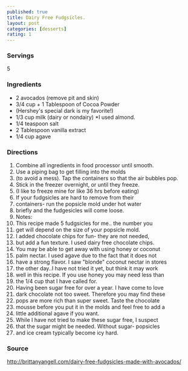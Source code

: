 ```yaml
---
published: true
title: Dairy Free Fudgsicles.
layout: post
categories: [desserts]
rating: 1
---
```

### Servings
5

### Ingredients
- 2 avocados (remove pit and skin)
- 3/4 cup + 1 Tablespoon of Cocoa Powder 
- (Hershey's special dark is my favorite!)
- 1/3 cup milk (dairy or nondairy) *I used almond.
- 1/4 teaspoon salt
- 2 Tablespoon vanilla extract
- 1/4 cup agave

### Directions
1. Combine all ingredients in food processor until smooth.
2. Use a piping bag to get filling into the molds
3. (to avoid a mess). Tap the containers so that the air bubbles pop.
4. Stick in the freezer overnight, or until they freeze.
5. (I like to freeze mine for like 36 hrs before eating)
6. If your fudgsicles are hard to remove from their
7. containers- run the popsicle mold under hot water
8. briefly and the fudgesicles will come loose.
9. Notes:
10. This recipe made 5 fudgsicles for me.. the number you
11. get will depend on the size of your popsicle mold.
12. I added chocolate chips for fun- they are not needed,
13. but add a fun texture. I used dairy free chocolate chips.
14. You may be able to get away with using honey or coconut
15. palm nectar. I used agave due to the fact that it does not
16. have a strong flavor. I saw "blonde" coconut nectar in stores
17. the other day..I have not tried it yet, but think it may work
18. well in this recipe. If you use honey you may need less than
19. the 1/4 cup that I have called for.
20. Having been sugar free for over a year. I have come to love
21. dark chocolate not too sweet. Therefore you may find these
22. pops are more rich than super sweet. Taste the chocolate
23. mousse before you put it in the molds and feel free to add a
24. little additional agave if you want.
25. While I have not tried to make these sugar free, I suspect
26. that the sugar might be needed. Without sugar- popsicles
27. and ice cream typically become icy hard.

### Source
<a href="http://brittanyangell.com/dairy-free-fudgsicles-made-with-avocados/" target="new">http://brittanyangell.com/dairy-free-fudgsicles-made-with-avocados/</a>
